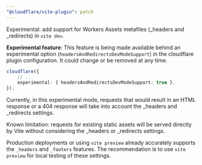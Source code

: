 ```yaml
---
"@cloudflare/vite-plugin": patch
---
```


Experimental: add support for Workers Assets metafiles (\_headers and \_redirects) in `vite dev`.

**Experimental feature**: This feature is being made available behind an experimental option (`headersAndRedirectsDevModeSupport`) in the cloudflare plugin configuration. It could change or be removed at any time.

```ts
cloudflare({
	// ...
	experimental: { headersAndRedirectsDevModeSupport: true },
}),
```

Currently, in this experimental mode, requests that would result in an HTML response or a 404 response will take into account the \_headers and \_redirects settings.

Known limitation: requests for existing static assets will be served directly by Vite without considering the \_headers or \_redirects settings.

Production deployments or using `vite preview` already accurately supports the `_headers` and `_footers` features. The recommendation is to use `vite preview` for local testing of these settings.
